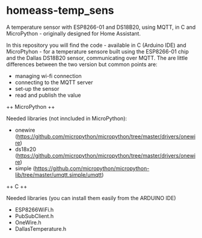 # homeass-temp_sens
A temperature sensor with ESP8266-01 and DS18B20, using MQTT, in C and MicroPython - originally designed for Home Assistant.

In this repository you will find the code - available in C (Arduino IDE) and MicroPtyhon - for a temperature sensore built using the ESP8266-01 chip and the Dallas DS18B20 sensor, communicating over MQTT.
The are little differences between the two version but common points are:

- managing wi-fi connection
- connecting to the MQTT server
- set-up the sensor
- read and publish the value

++ MicroPython ++

Needed libraries (not inncluded in MicroPython):
- onewire (https://github.com/micropython/micropython/tree/master/drivers/onewire)
- ds18x20 (https://github.com/micropython/micropython/tree/master/drivers/onewire)
- simple (https://github.com/micropython/micropython-lib/tree/master/umqtt.simple/umqtt)

++ C ++

Needed libraries (you can install them easily from the ARDUINO IDE)
- ESP8266WiFi.h
- PubSubClient.h
- OneWire.h
- DallasTemperature.h
